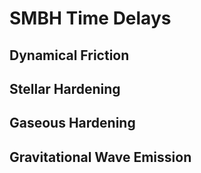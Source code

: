 # SMBH Time Delays

## Dynamical Friction

## Stellar Hardening

## Gaseous Hardening

## Gravitational Wave Emission